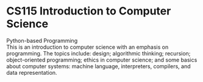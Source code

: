 # CS115 Introduction to Computer Science  
Python-based Programming  
This is an introduction to computer science with an emphasis on programming. The topics include: design; algorithmic thinking; recursion; object-oriented programming; ethics in computer science; and some basics about computer systems: machine language, interpreters, compilers, and data representation.

